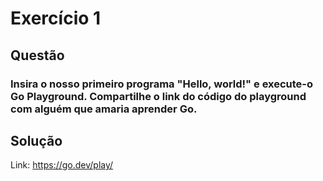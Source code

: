 # Exercício 1
## Questão
### Insira o nosso primeiro programa "Hello, world!" e execute-o Go Playground. Compartilhe o link do código do playground com alguém que amaria aprender Go.
## Solução
Link: https://go.dev/play/
